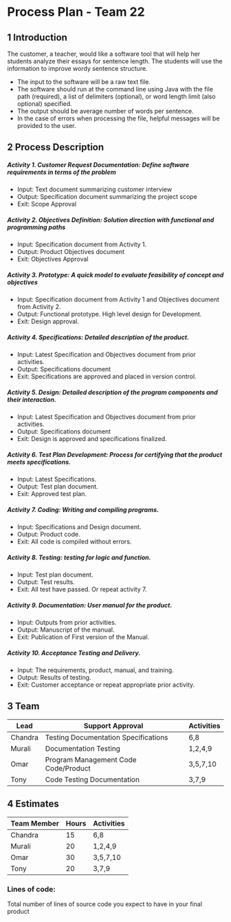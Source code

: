 # Process Plan - Team 22

## 1 Introduction

The customer, a teacher, would like a software tool that will help her students analyze their essays for sentence length. The students will use the information to improve wordy sentence structure.
- The input to the software will be a raw text file.
- The software should run at the command line using Java with the file path (required), a list of delimiters (optional), or word length limit (also optional) specified.
- The output should be average number of words per sentence.
- In the case of errors when processing the file, helpful messages will be provided to the user.

## 2 Process Description

##### Activity 1. Customer Request Documentation: Define software requirements in terms of the problem
- Input: Text document summarizing customer interview
- Output: Specification document summarizing the project scope
- Exit: Scope Approval

##### Activity 2. Objectives Definition: Solution direction with functional and programming paths
- Input: Specification document from Activity 1.
- Output: Product Objectives document
- Exit: Objectives Approval

##### Activity 3. Prototype: A quick model to evaluate feasibility of concept and objectives
- Input: Specification document from Activity 1 and Objectives document from Activity 2.
- Output: Functional prototype. High level design for Development.
- Exit: Design approval.

##### Activity 4. Specifications: Detailed description of the product.
- Input: Latest Specification and Objectives document from prior activities.
- Output: Specifications document
- Exit: Specifications are approved and placed in version control.

##### Activity 5. Design: Detailed description of the program components and their interaction.
- Input: Latest Specification and Objectives document from prior activities.
- Output: Specifications document
- Exit: Design is approved and specifications finalized.

##### Activity 6. Test Plan Development: Process for certifying that the product meets specifications.
- Input: Latest Specifications.
- Output: Test plan document.
- Exit: Approved test plan.

##### Activity 7. Coding: Writing and compiling programs.
- Input: Specifications and Design document.
- Output: Product code.
- Exit: All code is compiled without errors.

##### Activity 8. Testing: testing for logic and function.
- Input: Test plan document.
- Output: Test results.
- Exit: All test have passed. Or repeat activity 7.

##### Activity 9. Documentation: User manual for the product.
- Input: Outputs from prior activities.
- Output: Manuscript of the manual.
- Exit: Publication of First version of the Manual.

##### Activity 10. Acceptance Testing and Delivery.
- Input: The requirements, product, manual, and training.
- Output: Results of testing.
- Exit: Customer acceptance or repeat appropriate prior activity.

## 3 Team

Lead | Support Approval | Activities
---- | ---------------- | ----------
Chandra | Testing Documentation Specifications | 6,8
Murali | Documentation Testing | 1,2,4,9
Omar | Program Management Code Code/Product | 3,5,7,10
Tony | Code Testing Documentation | 3,7,9

## 4 Estimates

Team Member | Hours | Activities
----------- | ----- | ----------
Chandra | 15 | 6,8
Murali | 20 | 1,2,4,9
Omar | 30 | 3,5,7,10
Tony | 20 | 3,7,9

### Lines of code: 

Total number of lines of source code you expect to have in your final product